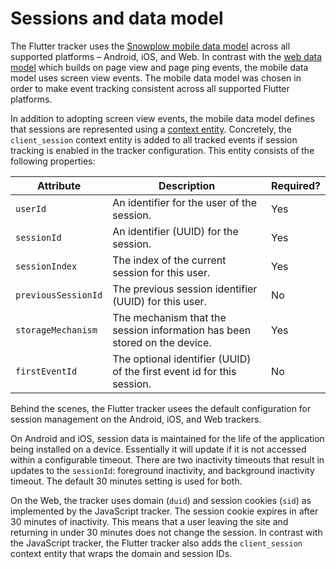 # Sessions and data model

The Flutter tracker uses the [Snowplow mobile data model](https://docs.snowplowanalytics.com/docs/modeling-your-data/the-snowplow-mobile-model/) across all supported platforms – Android, iOS, and Web. In contrast with the [web data model](https://docs.snowplowanalytics.com/docs/modeling-your-data/the-snowplow-web-data-model/) which builds on page view and page ping events, the mobile data model uses screen view events. The mobile data model was chosen in order to make event tracking consistent across all supported Flutter platforms.

In addition to adopting screen view events, the mobile data model defines that sessions are represented using a [context entity](https://github.com/snowplow/iglu-central/blob/master/schemas/com.snowplowanalytics.snowplow/client_session/jsonschema/1-0-1). Concretely, the `client_session` context entity is added to all tracked events if session tracking is enabled in the tracker configuration. This entity consists of the following properties:

| Attribute | Description | Required? |
|---|---|---|
| `userId` | An identifier for the user of the session. | Yes |
| `sessionId` | An identifier (UUID) for the session. | Yes |
| `sessionIndex` | The index of the current session for this user. | Yes |
| `previousSessionId` | The previous session identifier (UUID) for this user. | No |
| `storageMechanism` | The mechanism that the session information has been stored on the device. | Yes |
| `firstEventId` | The optional identifier (UUID) of the first event id for this session. | No |

Behind the scenes, the Flutter tracker usees the default configuration for session management on the Android, iOS, and Web trackers.

On Android and iOS, session data is maintained for the life of the application being installed on a device. Essentially it will update if it is not accessed within a configurable timeout. There are two inactivity timeouts that result in updates to the `sessionId`: foreground inactivity, and background inactivity timeout. The default 30 minutes setting is used for both.

On the Web, the tracker uses domain (`duid`) and session cookies (`sid`) as implemented by the JavaScript tracker. The session cookie expires in after 30 minutes of inactivity. This means that a user leaving the site and returning in under 30 minutes does not change the session. In contrast with the JavaScript tracker, the Flutter tracker also adds the `client_session` context entity that wraps the domain and session IDs.
